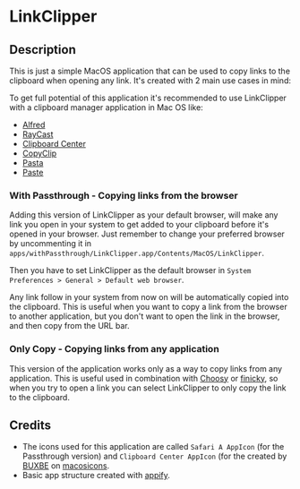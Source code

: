 # LinkClipper

## Description

This is just a simple MacOS application that can be used to copy links to the clipboard when opening any link. It's created with 2 main use cases in mind:

To get full potential of this application it's recommended to use LinkClipper with a clipboard manager application in Mac OS like:

- [Alfred](https://www.alfredapp.com/)
- [RayCast](https://raycast.com/)
- [Clipboard Center](https://clipboard.center/)
- [CopyClip](https://fiplab.com/apps/copyclip-for-mac)
- [Pasta](https://getpasta.com/)
- [Paste](https://pasteapp.io/)

### With Passthrough - Copying links from the browser

Adding this version of LinkClipper as your default browser, will make any link you open in your system to get added to your clipboard before it's opened in your browser. Just remember to change your preferred browser by uncommenting it in `apps/withPassthrough/LinkClipper.app/Contents/MacOS/LinkClipper`.

Then you have to set LinkClipper as the default browser in `System Preferences > General > Default web browser`.

Any link follow in your system from now on will be automatically copied into the clipboard. This is useful when you want to copy a link from the browser to another application, but you don't want to open the link in the browser, and then copy from the URL bar.

### Only Copy - Copying links from any application

This version of the application works only as a way to copy links from any application. This is useful used in combination with [Choosy](https://choosy.app/) or [finicky](https://github.com/johnste/finicky), so when you try to open a link you can select LinkClipper to only copy the link to the clipboard.

## Credits

- The icons used for this application are called `Safari A AppIcon` (for the Passthrough version) and `Clipboard Center AppIcon` (for the created by [BUXBE](https://macosicons.com/#/u/BUXBE) on [macosicons](https://macosicons.com/).
- Basic app structure created with [appify](https://github.com/subtleGradient/tilde-bin/blob/master/appify).
